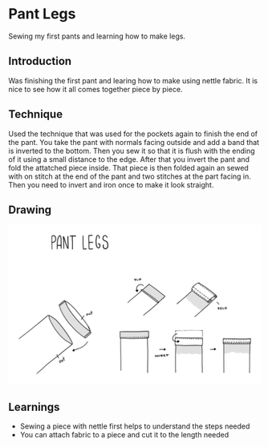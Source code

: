 # Pant Legs

Sewing my first pants and learning how to make legs.


## Introduction

Was finishing the first pant and learing how to make using nettle fabric.
It is nice to see how it all comes together piece by piece.


## Technique

Used the technique that was used for the pockets again to finish the end of the pant.
You take the pant with normals facing outside and add a band that is inverted to the bottom. 
Then you sew it so that it is flush with the ending of it using a small distance to the edge.
After that you invert the pant and fold the attatched piece inside.
That piece is then folded again an sewed with on stitch at the end of the pant and two stitches at the part facing in.
Then you need to invert and iron once to make it look straight.


## Drawing

![Drawing showing how to sew the pant legs](06-pant-legs-250227.png)


## Learnings

- Sewing a piece with nettle first helps to understand the steps needed
- You can attach fabric to a piece and cut it to the length needed